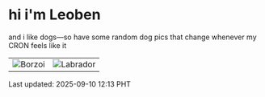 # hi i'm Leoben

and i like dogs—so have some random dog pics that change whenever my CRON feels like it

|  |  |
|--------|----------|
| ![Borzoi](https://random-dog-vercel.vercel.app/api/random-borzoi?v=1757477637) | ![Labrador](https://random-dog-vercel.vercel.app/api/random-labrador?v=1757477637) |

Last updated: 2025-09-10 12:13 PHT
